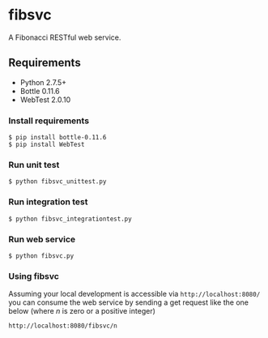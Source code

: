 fibsvc
======

A Fibonacci RESTful web service.


## Requirements ##
* Python 2.7.5+
* Bottle 0.11.6
* WebTest 2.0.10

### Install requirements ###

```
$ pip install bottle-0.11.6
$ pip install WebTest
```

### Run unit test ###

```
$ python fibsvc_unittest.py
```

### Run integration test ###

```
$ python fibsvc_integrationtest.py
```

### Run web service ###

```
$ python fibsvc.py
```

### Using fibsvc ####

Assuming your local development is accessible via `http://localhost:8080/`
you can consume the web service by sending a get request like the one below
(where <i>n</i> is zero or a positive integer)

```
http://localhost:8080/fibsvc/n
```

